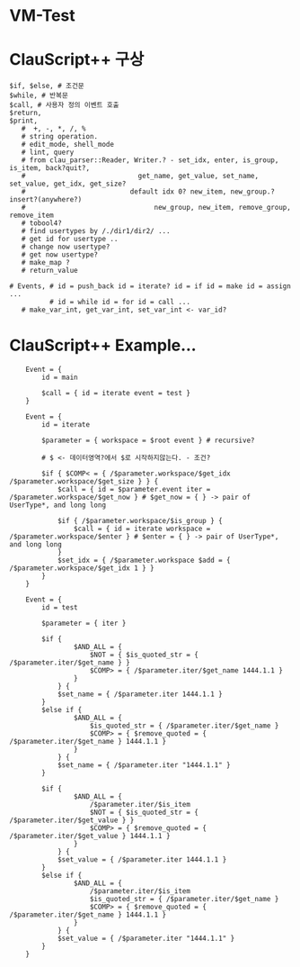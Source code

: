 # VM-Test

# ClauScript++ 구상
    $if, $else, # 조건문 
    $while, # 반복문
    $call, # 사용자 정의 이벤트 호출
    $return,
    $print,
       #  +, -, *, /, %
       # string operation.
       # edit_mode, shell_mode
       # lint, query
       # from clau_parser::Reader, Writer.? - set_idx, enter, is_group, is_item, back?quit?, 
       #                            get_name, get_value, set_name, set_value, get_idx, get_size?
       #                          default idx 0? new_item, new_group.? insert?(anywhere?)
       #                                new_group, new_item, remove_group, remove_item
       # tobool4?
       # find usertypes by /./dir1/dir2/ ...
       # get id for usertype ..
       # change now usertype?
       # get now usertype?
       # make_map ? 
       # return_value
       
    # Events, # id = push_back id = iterate? id = if id = make id = assign ...
              # id = while id = for id = call ... 
       # make_var_int, get_var_int, set_var_int <- var_id?

# ClauScript++ Example...

        Event = {
            id = main

            $call = { id = iterate event = test }
        }

        Event = {
            id = iterate

            $parameter = { workspace = $root event } # recursive?

            # $ <- 데이터영역?에서 $로 시작하지않는다. - 조건?

            $if { $COMP< = { /$parameter.workspace/$get_idx /$parameter.workspace/$get_size } } {
                $call = { id = $parameter.event iter = /$parameter.workspace/$get_now } # $get_now = { } -> pair of UserType*, and long long

                $if { /$parameter.workspace/$is_group } {
                    $call = { id = iterate workspace = /$parameter.workspace/$enter } # $enter = { } -> pair of UserType*, and long long
                }
                $set_idx = { /$parameter.workspace $add = { /$parameter.workspace/$get_idx 1 } }
            }
        }

        Event = {
            id = test

            $parameter = { iter }	

            $if { 
                    $AND_ALL = { 
                        $NOT = { $is_quoted_str = { /$parameter.iter/$get_name } }			
                        $COMP> = { /$parameter.iter/$get_name 1444.1.1 }
                    }
                } {
                $set_name = { /$parameter.iter 1444.1.1 }
            }
            $else if { 
                    $AND_ALL = { 
                        $is_quoted_str = { /$parameter.iter/$get_name }
                        $COMP> = { $remove_quoted = { /$parameter.iter/$get_name } 1444.1.1 }
                    }
                } {
                $set_name = { /$parameter.iter "1444.1.1" }
            }

            $if { 
                    $AND_ALL = {
                        /$parameter.iter/$is_item
                        $NOT = { $is_quoted_str = { /$parameter.iter/$get_value } }
                        $COMP> = { $remove_quoted = { /$parameter.iter/$get_value } 1444.1.1 }
                    }
                } {
                $set_value = { /$parameter.iter 1444.1.1 }
            }
            $else if { 
                    $AND_ALL = { 
                        /$parameter.iter/$is_item
                        $is_quoted_str = { /$parameter.iter/$get_name }
                        $COMP> = { $remove_quoted = { /$parameter.iter/$get_name } 1444.1.1 }
                    }
                } {
                $set_value = { /$parameter.iter "1444.1.1" }
            }
        }


